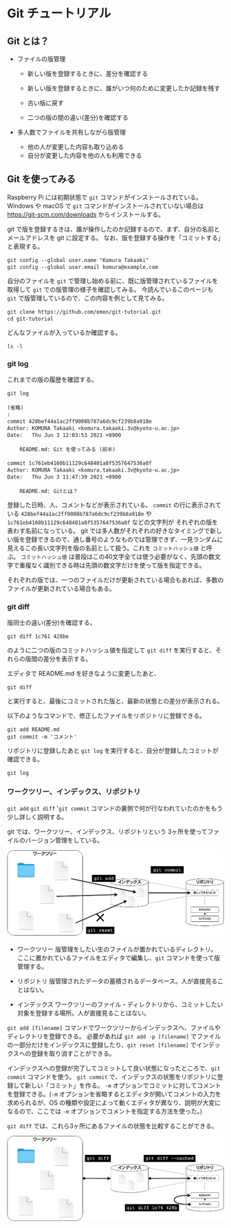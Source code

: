 # Git チュートリアル

## Git とは？

- ファイルの版管理

  - 新しい版を登録するときに、差分を確認する

  - 新しい版を登録するときに、誰がいつ何のために変更したか記録を残す

  - 古い版に戻す

  - 二つの版の間の違い(差分)を確認する



- 多人数でファイルを共有しながら版管理

  - 他の人が変更した内容も取り込める
  - 自分が変更した内容を他の人も利用できる



## Git を使ってみる

Raspberry Pi には初期状態で `git` コマンドがインストールされている。Windows や macOS で `git` コマンドがインストールされていない場合は https://git-scm.com/downloads からインストールする。

git で版を登録するきは、誰が操作したのか記録するので、まず、自分の名前とメールアドレスを git に設定する。
なお、版を登録する操作を「コミットする」と表現する。

```shell
git config --global user.name "Komura Takaaki"
git config --global user.email komura@example.com
```



自分のファイルを `git` で管理し始める前に、既に版管理されているファイルを取得して `git` での版管理の様子を確認してみる。
今読んでいるこのページも `git` で版管理しているので、この内容を例として見てみる。

```shell
git clone https://github.com/emon/git-tutorial.git
cd git-tutorial
```

どんなファイルが入っているか確認する。

```shell
ls -l
```

### git log

これまでの版の履歴を確認する。

```shell
git log

(省略)
:
commit 428bef44a1ac2ff9008b787a6dc9cf239b8a918e
Author: KOMURA Takaaki <komura.takaaki.3v@kyoto-u.ac.jp>
Date:   Thu Jun 3 12:03:53 2021 +0900

    README.md: Git を使ってみる (前半)

commit 1c761eb4160b11129c648401a8f5357647536a8f
Author: KOMURA Takaaki <komura.takaaki.3v@kyoto-u.ac.jp>
Date:   Thu Jun 3 11:47:39 2021 +0900

    README.md: Gitとは？
```

登録した日時、人、コメントなどが表示されている。
`commit` の行に表示されている `428bef44a1ac2ff9008b787a6dc9cf239b8a918e` や `1c761eb4160b11129c648401a8f5357647536a8f` などの文字列が
それぞれの版を表わす名前になっている。
git では多人数がそれぞれの好きなタイミングで新しい版を登録できるので、通し番号のようなものでは管理できず、一見ランダムに見えるこの長い文字列を版の名前として扱う。これを `コミットハッシュ値` と呼ぶ。
`コミットハッシュ値` は普段はこの40文字全ては使う必要がなく、先頭の数文字で重複なく識別できる時は先頭の数文字だけを使って版を指定できる。

それぞれの版では、一つのファイルだけが更新されている場合もあれば、多数のファイルが更新されている場合もある。


### git diff

版同士の違い(差分)を確認する。

```
git diff 1c761 428be
```

のように二つの版のコミットハッシュ値を指定して `git diff` を実行すると、それらの版間の差分を表示する。


エディタで README.md を好きなように変更したあと、
```
git diff
```
と実行すると、最後にコミットされた版と、最新の状態との差分が表示される。

以下のようなコマンドで、修正したファイルをリポジトリに登録できる。

```
git add README.md
git commit -m 'コメント'
```

リポジトリに登録したあと `git log` を実行すると、自分が登録したコミットが確認できる。

```
git log
```


### ワークツリー、インデックス、リポジトリ

`git add` `git diff` '`git commit` コマンドの裏側で何が行なわれていたのかをもう少し詳しく説明する。


git では、ワークツリー、インデックス、リポジトリという 3ヶ所を使ってファイルのバージョン管理をしている。

![ワークツリー、インデックス、リポジトリ](images/git-local-repository.png)

- ワークツリー
  版管理をしたい生のファイルが置かれているディレクトリ。
  ここに置かれているファイルをエディタで編集し、`git` コマンドを使って版管理する。

- リポジトリ
  版管理されたデータの蓄積されるデータベース。人が直接見ることはない。

- インデックス
  ワークツリーのファイル・ディレクトリから、コミットしたい対象を登録する場所。人が直接見ることはない。


`git add [filename]` コマンドでワークツリーからインデックスへ、ファイルやディレクトリを登録できる。
必要があれば `git add -p [filename]` でファイルの一部分だけをインデックスに登録したり、`git reset [filename]` でインデックスへの登録を取り消すことができる。

インデックスへの登録が完了してコミットして良い状態になったところで、`git commit` コマンドを使う。
`git commit` で、インデックスの状態をリポジトリに登録して新しい「コミット」を作る。
`-m` オプションでコミットに対してコメントを登録できる。(`-m` オプションを省略するとエディタが開いてコメントの入力を求められるが、OS の種類や設定によって動くエディタが異なり、説明が大変になるので、ここでは `-m` オプションでコメントを指定する方法を使った。)

`git diff` では、これら3ヶ所にあるファイルの状態を比較することができる。

![git diff](images/git-diff.png)
